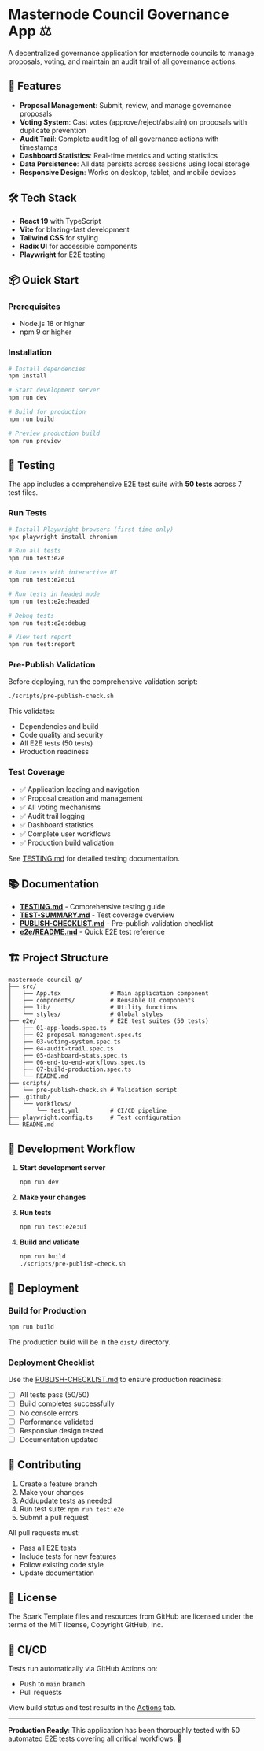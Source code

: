 # Masternode Council Governance App ⚖️

A decentralized governance application for masternode councils to manage proposals, voting, and maintain an audit trail of all governance actions.

## 🚀 Features

- **Proposal Management**: Submit, review, and manage governance proposals
- **Voting System**: Cast votes (approve/reject/abstain) on proposals with duplicate prevention
- **Audit Trail**: Complete audit log of all governance actions with timestamps
- **Dashboard Statistics**: Real-time metrics and voting statistics
- **Data Persistence**: All data persists across sessions using local storage
- **Responsive Design**: Works on desktop, tablet, and mobile devices

## 🛠️ Tech Stack

- **React 19** with TypeScript
- **Vite** for blazing-fast development
- **Tailwind CSS** for styling
- **Radix UI** for accessible components
- **Playwright** for E2E testing

## 📦 Quick Start

### Prerequisites

- Node.js 18 or higher
- npm 9 or higher

### Installation

```bash
# Install dependencies
npm install

# Start development server
npm run dev

# Build for production
npm run build

# Preview production build
npm run preview
```

## 🧪 Testing

The app includes a comprehensive E2E test suite with **50 tests** across 7 test files.

### Run Tests

```bash
# Install Playwright browsers (first time only)
npx playwright install chromium

# Run all tests
npm run test:e2e

# Run tests with interactive UI
npm run test:e2e:ui

# Run tests in headed mode
npm run test:e2e:headed

# Debug tests
npm run test:e2e:debug

# View test report
npm run test:report
```

### Pre-Publish Validation

Before deploying, run the comprehensive validation script:

```bash
./scripts/pre-publish-check.sh
```

This validates:
- Dependencies and build
- Code quality and security
- All E2E tests (50 tests)
- Production readiness

### Test Coverage

- ✅ Application loading and navigation
- ✅ Proposal creation and management
- ✅ All voting mechanisms
- ✅ Audit trail logging
- ✅ Dashboard statistics
- ✅ Complete user workflows
- ✅ Production build validation

See [TESTING.md](./TESTING.md) for detailed testing documentation.

## 📚 Documentation

- **[TESTING.md](./TESTING.md)** - Comprehensive testing guide
- **[TEST-SUMMARY.md](./TEST-SUMMARY.md)** - Test coverage overview
- **[PUBLISH-CHECKLIST.md](./PUBLISH-CHECKLIST.md)** - Pre-publish validation checklist
- **[e2e/README.md](./e2e/README.md)** - Quick E2E test reference

## 🏗️ Project Structure

```
masternode-council-g/
├── src/
│   ├── App.tsx              # Main application component
│   ├── components/          # Reusable UI components
│   ├── lib/                 # Utility functions
│   └── styles/              # Global styles
├── e2e/                     # E2E test suites (50 tests)
│   ├── 01-app-loads.spec.ts
│   ├── 02-proposal-management.spec.ts
│   ├── 03-voting-system.spec.ts
│   ├── 04-audit-trail.spec.ts
│   ├── 05-dashboard-stats.spec.ts
│   ├── 06-end-to-end-workflows.spec.ts
│   ├── 07-build-production.spec.ts
│   └── README.md
├── scripts/
│   └── pre-publish-check.sh # Validation script
├── .github/
│   └── workflows/
│       └── test.yml         # CI/CD pipeline
├── playwright.config.ts     # Test configuration
└── README.md
```

## 🔄 Development Workflow

1. **Start development server**
   ```bash
   npm run dev
   ```

2. **Make your changes**

3. **Run tests**
   ```bash
   npm run test:e2e:ui
   ```

4. **Build and validate**
   ```bash
   npm run build
   ./scripts/pre-publish-check.sh
   ```

## 🚢 Deployment

### Build for Production

```bash
npm run build
```

The production build will be in the `dist/` directory.

### Deployment Checklist

Use the [PUBLISH-CHECKLIST.md](./PUBLISH-CHECKLIST.md) to ensure production readiness:

- [ ] All tests pass (50/50)
- [ ] Build completes successfully
- [ ] No console errors
- [ ] Performance validated
- [ ] Responsive design tested
- [ ] Documentation updated

## 🤝 Contributing

1. Create a feature branch
2. Make your changes
3. Add/update tests as needed
4. Run test suite: `npm run test:e2e`
5. Submit a pull request

All pull requests must:
- Pass all E2E tests
- Include tests for new features
- Follow existing code style
- Update documentation

## 📄 License

The Spark Template files and resources from GitHub are licensed under the terms of the MIT license, Copyright GitHub, Inc.

## 🔗 CI/CD

Tests run automatically via GitHub Actions on:
- Push to `main` branch
- Pull requests

View build status and test results in the [Actions](https://github.com/akwardphoenix-hub/masternode-council-g/actions) tab.

---

**Production Ready**: This application has been thoroughly tested with 50 automated E2E tests covering all critical workflows. 🚀
